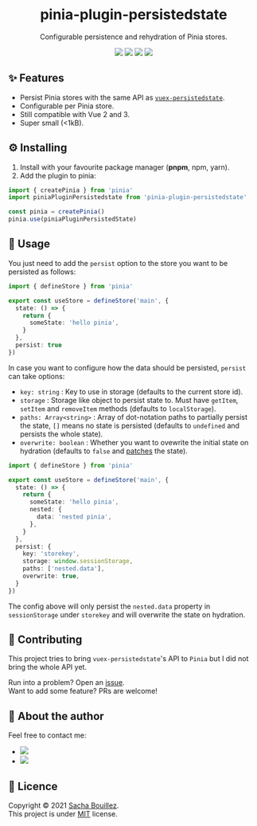 <h1 align="center">pinia-plugin-persistedstate</h1>
<p align="center">Configurable persistence and rehydration of Pinia stores.</p>

<p align="center">
  <img src="https://img.shields.io/github/package-json/v/prazdevs/pinia-plugin-persistedstate?style=flat&color=orange" />
  <img src="https://img.shields.io/npm/dependency-version/pinia-plugin-persistedstate/peer/pinia" />
  <img src="https://img.shields.io/bundlephobia/minzip/pinia-plugin-persistedstate?style=flat" />
  <img src="https://img.shields.io/github/license/prazdevs/pinia-plugin-persistedstate?style=flat" />
</p>

## ✨ Features

- Persist Pinia stores with the same API as [`vuex-persistedstate`](https://github.com/robinvdvleuten/vuex-persistedstate).
- Configurable per Pinia store.
- Still compatible with Vue 2 and 3.
- Super small (<1kB).

## ⚙️ Installing

1. Install with your favourite package manager (**pnpm**, npm, yarn).
2. Add the plugin to pinia:
```ts
import { createPinia } from 'pinia'
import piniaPluginPersistedstate from 'pinia-plugin-persistedstate'

const pinia = createPinia()
pinia.use(piniaPluginPersistedState)
```

## 🚀 Usage

You just need to add the `persist` option to the store you want to be persisted as follows:

```ts
import { defineStore } from 'pinia'

export const useStore = defineStore('main', {
  state: () => {
    return {
      someState: 'hello pinia',
    }
  },
  persist: true
})
```

In case you want to configure how the data should be persisted, `persist` can take options:

- `key: string` : Key to use in storage (defaults to the current store id).
- `storage` : Storage like object to persist state to. Must have `getItem`, `setItem` and `removeItem` methods (defaults to `localStorage`).
- `paths: Array<string>` : Array of dot-notation paths to partially persist the state, `[]` means no state is persisted (defaults to `undefined` and persists the whole state).
- `overwrite: boolean` : Whether you want to ovewrite the initial state on hydration (defaults to `false` and [patches](https://pinia.esm.dev/api/interfaces/pinia._StoreWithState.html#patch) the state).


```ts
import { defineStore } from 'pinia'

export const useStore = defineStore('main', {
  state: () => {
    return {
      someState: 'hello pinia',
      nested: {
        data: 'nested pinia',
      },
    }
  },
  persist: {
    key: 'storekey',
    storage: window.sessionStorage,
    paths: ['nested.data'],
    overwrite: true,
  }
})
```
The config above will only persist the `nested.data` property in `sessionStorage` under `storekey` and will overwrite the state on hydration.

## 🤝 Contributing

This project tries to bring `vuex-persistedstate`'s API to `Pinia` but I did not bring the whole API yet. 

Run into a problem? Open an [issue](https://github.com/prazdevs/pinia-plugin-persistedstate/issues/new/choose).  
Want to add some feature? PRs are welcome!

## 👤 About the author

Feel free to contact me:

- <a href="https://twitter.com/prazdevs"><img src="https://img.shields.io/twitter/follow/prazdevs?style=social" /></a>
- <img src="https://img.shields.io/badge/Discord-PraZ%234184-darkgrey?labelColor=7289DA&logo=discord&logoColor=white&style=flat" />

## 📝 Licence

Copyright © 2021 [Sacha Bouillez](https://github.com/prazdevs).<br />
This project is under [MIT](https://github.com/prazdevs/pinia-plugin-persistedstate/blob/main/LICENCE) license.